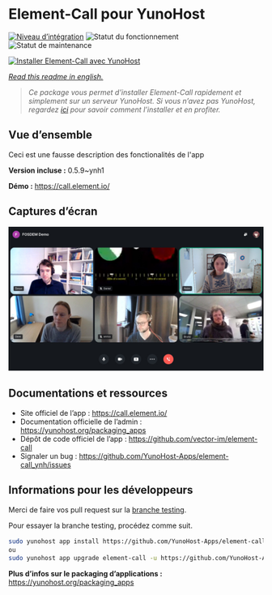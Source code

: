 <!--
N.B.: This README was automatically generated by https://github.com/YunoHost/apps/tree/master/tools/README-generator
It shall NOT be edited by hand.
-->

# Element-Call pour YunoHost

[![Niveau d’intégration](https://dash.yunohost.org/integration/element-call.svg)](https://dash.yunohost.org/appci/app/element-call) ![Statut du fonctionnement](https://ci-apps.yunohost.org/ci/badges/element-call.status.svg) ![Statut de maintenance](https://ci-apps.yunohost.org/ci/badges/element-call.maintain.svg)

[![Installer Element-Call avec YunoHost](https://install-app.yunohost.org/install-with-yunohost.svg)](https://install-app.yunohost.org/?app=element-call)

*[Read this readme in english.](./README.md)*

> *Ce package vous permet d’installer Element-Call rapidement et simplement sur un serveur YunoHost.
Si vous n’avez pas YunoHost, regardez [ici](https://yunohost.org/#/install) pour savoir comment l’installer et en profiter.*

## Vue d’ensemble

Ceci est une fausse description des fonctionalités de l'app


**Version incluse :** 0.5.9~ynh1

**Démo :** https://call.element.io/

## Captures d’écran

![Capture d’écran de Element-Call](./doc/screenshots/screenshot.jpg)

## Documentations et ressources

* Site officiel de l’app : <https://call.element.io/>
* Documentation officielle de l’admin : <https://yunohost.org/packaging_apps>
* Dépôt de code officiel de l’app : <https://github.com/vector-im/element-call>
* Signaler un bug : <https://github.com/YunoHost-Apps/element-call_ynh/issues>

## Informations pour les développeurs

Merci de faire vos pull request sur la [branche testing](https://github.com/YunoHost-Apps/element-call_ynh/tree/testing).

Pour essayer la branche testing, procédez comme suit.

``` bash
sudo yunohost app install https://github.com/YunoHost-Apps/element-call_ynh/tree/testing --debug
ou
sudo yunohost app upgrade element-call -u https://github.com/YunoHost-Apps/element-call_ynh/tree/testing --debug
```

**Plus d’infos sur le packaging d’applications :** <https://yunohost.org/packaging_apps>